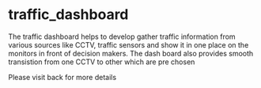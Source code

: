 traffic_dashboard
=================
The traffic dashboard helps to develop gather traffic information from various sources like CCTV, traffic sensors and show it in one place 
on the monitors in front of decision makers. The dash board also provides smooth transistion from one CCTV to other which are pre chosen

Please visit back for more details 
